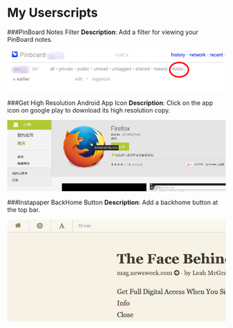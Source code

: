 # My Userscripts

###PinBoard Notes Filter
**Description**: Add a filter for viewing your PinBoard notes.

![](screenshots/PinBoardNotesFilter00.png)

###Get High Resolution Android App Icon
**Description**: Click on the app icon on google play to download its high resolution copy.

![](screenshots/GetHighResolutionAndroidAppIcon00.png)

###Instapaper BackHome Button
**Description**: Add a backhome button at the top bar.

![](screenshots/InstapaperBackHomeButton00.png)